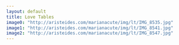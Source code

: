 ```yaml
---
layout: default
title: Love Tables
image0: "http://aristeides.com/marianacute/img/lt/IMG_8535.jpg"
image1: "http://aristeides.com/marianacute/img/lt/IMG_8541.jpg"
image2: "http://aristeides.com/marianacute/img/lt/IMG_8547.jpg"
---
```

